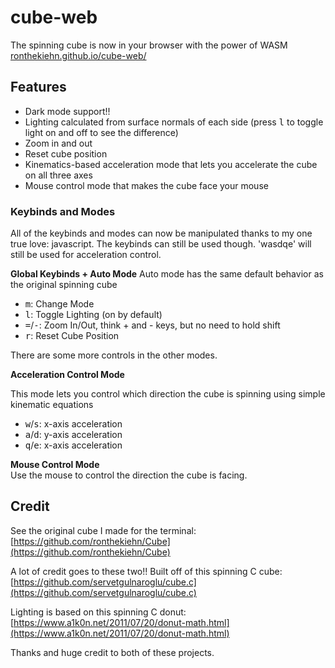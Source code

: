 # cube-web
The spinning cube is now in your browser with the power of WASM  
[ronthekiehn.github.io/cube-web/](https://ronthekiehn.github.io/cube-web/)

## Features  
 - Dark mode support!!
 - Lighting calculated from surface normals of each side (press <kbd>l</kbd> to toggle light on and off to see the difference)
 - Zoom in and out
 - Reset cube position
 - Kinematics-based acceleration mode that lets you accelerate the cube on all three axes
 - Mouse control mode that makes the cube face your mouse

### Keybinds and Modes
All of the keybinds and modes can now be manipulated thanks to my one true love: javascript. The keybinds can still be used though. 'wasdqe' will still be used for acceleration control. 

**Global Keybinds + Auto Mode**
Auto mode has the same default behavior as the original spinning cube  
- <kbd>m</kbd>: Change Mode  
- <kbd>l</kbd>: Toggle Lighting (on by default)  
- <kbd>=</kbd>/<kbd>-</kbd>: Zoom In/Out, think + and - keys, but no need to hold shift  
- <kbd>r</kbd>: Reset Cube Position  

There are some more controls in the other modes. 

**Acceleration Control Mode**  

This mode lets you control which direction the cube is spinning using simple kinematic equations
- <kbd>w</kbd>/<kbd>s</kbd>: x-axis acceleration  
- <kbd>a</kbd>/<kbd>d</kbd>: y-axis acceleration  
- <kbd>q</kbd>/<kbd>e</kbd>: x-axis acceleration  

**Mouse Control Mode**  
Use the mouse to control the direction the cube is facing.



## Credit
See the original cube I made for the terminal: [https://github.com/ronthekiehn/Cube](https://github.com/ronthekiehn/Cube)

A lot of credit goes to these two!! 
Built off of this spinning C cube: [https://github.com/servetgulnaroglu/cube.c](https://github.com/servetgulnaroglu/cube.c)

Lighting is based on this spinning C donut: [https://www.a1k0n.net/2011/07/20/donut-math.html](https://www.a1k0n.net/2011/07/20/donut-math.html)

Thanks and huge credit to both of these projects.

